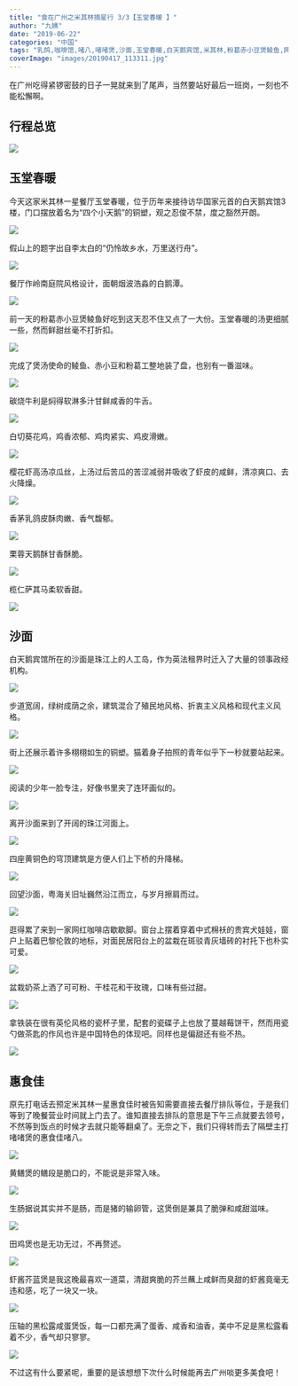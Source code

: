 ```yaml
---
title: "食在广州之米其林摘星行 3/3【玉堂春暖 】"
author: "九姨"
date: "2019-06-22"
categories: "中国"
tags: "乳鸽,咖啡馆,啫八,啫啫煲,沙面,玉堂春暖,白天鹅宾馆,米其林,粉葛赤小豆煲鲮鱼,网红,芥兰,萨其马,葵花鸡,铜塑"
coverImage: "images/20190417_113311.jpg"
---
```


在广州吃得紧锣密鼓的日子一晃就来到了尾声，当然要站好最后一班岗，一刻也不能松懈啊。

## 行程总览

![](images/Capture.png)

## 玉堂春暖

今天这家米其林一星餐厅玉堂春暖，位于历年来接待访华国家元首的白天鹅宾馆3楼，门口摆放着名为“四个小天鹅”的铜塑，观之忍俊不禁，度之豁然开朗。

![](images/20190417_113311.jpg)

假山上的题字出自李太白的“仍怜故乡水，万里送行舟”。

![](images/Screenshot_20190417-164825_Gallery.jpg)

餐厅作岭南庭院风格设计，面朝烟波浩淼的白鹅潭。

![](images/20190417_133131-e1559082798766.jpg)

前一天的粉葛赤小豆煲鲮鱼好吃到这天忍不住又点了一大份。玉堂春暖的汤更细腻一些，然而鲜甜丝毫不打折扣。

![](images/20190417_121111.jpg)

完成了煲汤使命的鲮鱼、赤小豆和粉葛工整地装了盘，也别有一番滋味。

![](images/20190417_120849.jpg)

碳烧牛利是焖得软淋多汁甘鲜咸香的牛舌。

![](images/20190417_120041.jpg)

白切葵花鸡，鸡香浓郁、鸡肉紧实、鸡皮滑嫩。

![](images/20190417_120044.jpg)

樱花虾高汤凉瓜丝，上汤过后苦瓜的苦涩减弱并吸收了虾皮的咸鲜，清凉爽口、去火降燥。

![](images/20190417_121055.jpg)

香茅乳鸽皮酥肉嫩、香气馥郁。

![](images/20190417_122014.jpg)

栗蓉天鹅酥甘香酥脆。

![](images/20190417_122028.jpg)

榄仁萨其马柔软香甜。

![](images/20190417_122250.jpg)

## 沙面

白天鹅宾馆所在的沙面是珠江上的人工岛，作为英法租界时迁入了大量的领事政经机构。

![](images/20190417_134504.jpg)

步道宽阔，绿树成荫之余，建筑混合了殖民地风格、折衷主义风格和现代主义风格。

![](images/20190417_141336.jpg)

街上还展示着许多栩栩如生的铜塑。猫着身子拍照的青年似乎下一秒就要站起来。

![](images/Screen-Shot-2019-05-28-at-23.05.06.png)

阅读的少年一脸专注，好像书里夹了连环画似的。

![](images/20190417_140314-e1559082954949.jpg)

离开沙面来到了开阔的珠江河面上。

![](images/20190417_145513.jpg)

四座黄铜色的穹顶建筑是方便人们上下桥的升降梯。

![](images/20190417_144837.jpg)

回望沙面，粤海关旧址巍然沿江而立，与岁月擦肩而过。

![](images/20190417_145946.jpg)

逛得累了来到一家网红咖啡店歇歇脚。窗台上摆着穿着中式棉袄的贵宾犬娃娃，窗户上贴着巴黎伦敦的地标，对面民居阳台上的盆栽在斑驳青灰墙砖的衬托下也朴实可爱。

![](images/20190418_073003.jpg)

盆栽奶茶上洒了可可粉、干桂花和干玫瑰，口味有些过甜。

![](images/20190417_161816-e1559083170286.jpg)

拿铁装在很有英伦风格的瓷杯子里，配套的瓷碟子上也放了蔓越莓饼干，然而用瓷勺做茶匙的作风也许是中国特色的体现吧。同样也是偏甜还有些不热。

![](images/20190417_162831.jpg)

## 惠食佳

原先打电话去预定米其林一星惠食佳时被告知需要直接去餐厅排队等位，于是我们等到了晚餐营业时间就上门去了。谁知直接去排队的意思是下午三点就要去领号，不然等到饭点的时候才去就只能等翻桌了。无奈之下，我们只得转而去了隔壁主打啫啫煲的惠食佳啫八。

![](images/20190417_174407.jpg)

黄鳝煲的鳝段是脆口的，不能说是非常入味。

![](images/20190417_180343.jpg)

生肠据说其实并不是肠，而是猪的输卵管，这煲倒是兼具了脆弹和咸甜滋味。

![](images/20190417_180133.jpg)

田鸡煲也是无功无过，不再赘述。

![](images/20190417_180152.jpg)

虾酱芥蓝煲是我这晚最喜欢一道菜，清甜爽脆的芥兰蘸上咸鲜而臭甜的虾酱竟毫无违和感，吃了一块又一块。

![](images/20190417_180247.jpg)

压轴的黑松露咸蛋煲饭，每一口都充满了蛋香、咸香和油香，美中不足是黑松露看着不少，香气却只寥寥。

![](images/20190417_181813-e1559083284467.jpg)

不过这有什么要紧呢，重要的是该想想下次什么时候能再去广州啖更多美食吧！
